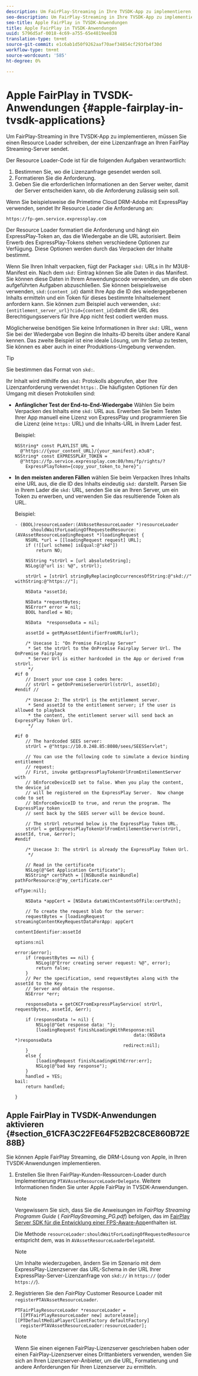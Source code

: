 ```yaml
---
description: Um FairPlay-Streaming in Ihre TVSDK-App zu implementieren, müssen Sie einen Resource Loader schreiben, der eine Lizenzanfrage an Ihren FairPlay Streaming-Server sendet.
seo-description: Um FairPlay-Streaming in Ihre TVSDK-App zu implementieren, müssen Sie einen Resource Loader schreiben, der eine Lizenzanfrage an Ihren FairPlay Streaming-Server sendet.
seo-title: Apple FairPlay in TVSDK-Anwendungen
title: Apple FairPlay in TVSDK-Anwendungen
uuid: 5796d5af-0018-4c69-a755-65e4819ee838
translation-type: tm+mt
source-git-commit: e1c6ab1d50f9262aaf70aef34854cf293fb4f30d
workflow-type: tm+mt
source-wordcount: '585'
ht-degree: 0%

---
```



# Apple FairPlay in TVSDK-Anwendungen {#apple-fairplay-in-tvsdk-applications}

Um FairPlay-Streaming in Ihre TVSDK-App zu implementieren, müssen Sie einen Resource Loader schreiben, der eine Lizenzanfrage an Ihren FairPlay Streaming-Server sendet.

Der Resource Loader-Code ist für die folgenden Aufgaben verantwortlich:

1. Bestimmen Sie, wo die Lizenzanfrage gesendet werden soll.
1. Formatieren Sie die Anforderung.
1. Geben Sie die erforderlichen Informationen an den Server weiter, damit der Server entscheiden kann, ob die Anforderung zulässig sein soll.

Wenn Sie beispielsweise die Primetime Cloud DRM-Adobe mit ExpressPlay verwenden, sendet Ihr Resource Loader die Anforderung an:

```
https://fp-gen.service.expressplay.com
```

Der Resource Loader formatiert die Anforderung und hängt ein ExpressPlay-Token an, das die Wiedergabe an die URL autorisiert. Beim Erwerb des ExpressPlay-Tokens stehen verschiedene Optionen zur Verfügung. Diese Optionen werden durch das Verpacken der Inhalte bestimmt.

Wenn Sie Ihren Inhalt verpacken, fügt der Packager `skd:` URLs in Ihr M3U8-Manifest ein. Nach dem `skd:` Eintrag können Sie alle Daten in das Manifest. Sie können diese Daten in Ihrem Anwendungscode verwenden, um die oben aufgeführten Aufgaben abzuschließen. Sie können beispielsweise verwenden, `skd:{content_id}` damit Ihre App die ID des wiedergegebenen Inhalts ermitteln und ein Token für dieses bestimmte Inhaltselement anfordern kann. Sie können zum Beispiel auch verwenden, `skd:{entitlement_server_url}?cid={content_id}`damit die URL des Berechtigungsservers für Ihre App nicht fest codiert werden muss.

Möglicherweise benötigen Sie keine Informationen in Ihrer `skd:` URL, wenn Sie bei der Wiedergabe von Beginn die Inhalts-ID bereits über andere Kanal kennen. Das zweite Beispiel ist eine ideale Lösung, um Ihr Setup zu testen, Sie können es aber auch in einer Produktions-Umgebung verwenden.

>[!TIP]
>
>Sie bestimmen das Format von `skd:`.

Ihr Inhalt wird mithilfe des `skd:` Protokolls abgerufen, aber Ihre Lizenzanforderung verwendet `https:`. Die häufigsten Optionen für den Umgang mit diesen Protokollen sind:

* **Anfänglicher Test der End-to-End-Wiedergabe** Wählen Sie beim Verpacken des Inhalts eine `skd:` URL aus. Erwerben Sie beim Testen Ihrer App manuell eine Lizenz von ExpressPlay und programmieren Sie die Lizenz (eine `https:` URL) und die Inhalts-URL in Ihrem Lader fest.

   Beispiel:

   ```
   NSString* const PLAYLIST_URL =  
     @"https://{your_content_URL}/{your_manifest}.m3u8"; 
   NSString* const EXPRESSPLAY_TOKEN =  
     @"https://fp.service.expressplay.com:80/hms/fp/rights/? 
       ExpressPlayToken={copy_your_token_to_here}";
   ```

* **In den meisten anderen Fällen** wählen Sie beim Verpacken Ihres Inhalts eine URL aus, die die ID des Inhalts eindeutig `skd:` darstellt. Parsen Sie in Ihrem Lader die `skd:` URL, senden Sie sie an Ihren Server, um ein Token zu erwerben, und verwenden Sie das resultierende Token als URL.

   Beispiel:

   ```
   - (BOOL)resourceLoader:(AVAssetResourceLoader *)resourceLoader  
         shouldWaitForLoadingOfRequestedResource:(AVAssetResourceLoadingRequest *)loadingRequest { 
       NSURL *url = [[loadingRequest request] URL]; 
       if (![[url scheme] isEqual:@"skd"]) 
           return NO; 
   
       NSString *strUrl = [url absoluteString]; 
       NSLog(@"url is: %@", strUrl); 
   
       strUrl = [strUrl stringByReplacingOccurrencesOfString:@"skd://" withString:@"https://"]; 
   
       NSData *assetId; 
   
       NSData *requestBytes; 
       NSError* error = nil; 
       BOOL handled = NO; 
   
       NSData  *responseData = nil; 
   
       assetId = getMyAssetIdentifierFromURL(url); 
   
       /* Usecase 1: "On Premise Fairplay Server" 
        * Set the strUrl to the OnPremise Fairplay Server Url. The OnPremise Fairplay  
        * Server Url is either hardcoded in the App or derived from strUrl. 
        */ 
   #if 0  
       // Insert your use case 1 codes here: 
       // strUrl = getOnPremiseServerUrl(strUrl, assetId); 
   #endif // 
   
       /* Usecase 2: The strUrl is the entitlement server. 
        * Send assetId to the entitlement server; if the user is allowed to playback  
        * the content, the entitlement server will send back an ExpressPlay Token Url. 
        */ 
   
   #if 0 
       // The hardcoded SEES server: 
       strUrl = @"https://10.0.248.85:8080/sees/SEESServlet"; 
   
       // You can use the following code to simulate a device binding entitlement  
       // request:  
       // First, invoke getExpressPlayTokenUrlFromEntilementServer with  
       // bEnforceDeviceID set to false. When you play the content, the device_id  
       // will be registered on the ExpressPlay Server.  Now change code to set  
       // bEnforceDeviceID to true, and rerun the program. The ExpressPlay token  
       // sent back by the SEES server will be device bound. 
   
       // The strUrl returned below is the ExpressPlay Token URL. 
       strUrl = getExpressPlayTokenUrlFromEntilementServer(strUrl, assetId, true, &error); 
   #endif 
   
       /* Usecase 3: The strUrl is already the ExpressPlay Token Url. 
        */ 
   
       // Read in the certificate 
       NSLog(@"Get Application Certificate"); 
       NSString* certPath = [[NSBundle mainBundle] pathForResource:@"my_certificate.cer"  
                                                            ofType:nil]; 
   
       NSData *appCert = [NSData dataWithContentsOfFile:certPath]; 
   
       // To create the request blob for the server: 
       requestBytes = [loadingRequest streamingContentKeyRequestDataForApp: appCert 
                                                         contentIdentifier:assetId  
                                                                   options:nil  
                                                                     error:&error]; 
       if (requestBytes == nil) { 
           NSLog(@"Error creating server request: %@", error); 
           return false; 
       } 
       // Per the specification, send requestBytes along with the assetId to the Key 
       // Server and obtain the response. 
       NSError *err; 
   
       responseData = getCKCFromExpressPlayService( strUrl, requestBytes, assetId, &err); 
   
       if (responseData != nil) { 
           NSLog(@"Get response data: "); 
           [loadingRequest finishLoadingWithResponse:nil  
                                                data:(NSData *)responseData 
                                            redirect:nil]; 
       } 
       else { 
           [loadingRequest finishLoadingWithError:err]; 
           NSLog(@"bad key response"); 
       } 
       handled = YES; 
   bail: 
       return handled; 
   
   }
   ```

## Apple FairPlay in TVSDK-Anwendungen aktivieren {#section_61CFA3C22FE64F52B2C8CE860B72E88B}

Sie können Apple FairPlay Streaming, die DRM-Lösung von Apple, in Ihren TVSDK-Anwendungen implementieren.

1. Erstellen Sie Ihren FairPlay-Kunden-Ressourcen-Loader durch Implementierung `PTAVAssetResourceLoaderDelegate`. Weitere Informationen finden Sie unter Apple FairPlay in TVSDK-Anwendungen.

   >[!NOTE]
   >
   >Vergewissern Sie sich, dass Sie die Anweisungen im *FairPlay Streaming Programm Guide* ( *FairPlayStreaming_PG.pdf*) befolgen, das im [FairPlay Server SDK für die Entwicklung einer FPS-Aware-App](https://developer.apple.com/services-account/download?path=/Developer_Tools/FairPlay_Streaming_SDK/FairPlay_Streaming_Server_SDK.zip)enthalten ist.

   Die Methode `resourceLoader:shouldWaitForLoadingOfRequestedResource` entspricht dem, was in `AVAssetResourceLoaderDelegate`ist.

   >[!NOTE]
   >
   >Um Inhalte wiederzugeben, ändern Sie im Szenario mit dem ExpressPlay-Lizenzserver das URL-Schema in der URL Ihrer ExpressPlay-Server-Lizenzanfrage von `skd://` in `https://` (oder `https://`).

1. Registrieren Sie den *FairPlay* Customer Resource Loader mit `registerPTAVAssetResourceLoader`.

   ```
   PTFairPlayResourceLoader *resourceLoader =  
     [[PTFairPlayResourceLoader new] autorelease];  
   [[PTDefaultMediaPlayerClientFactory defaultFactory]  
     registerPTAVAssetResourceLoader:resourceLoader];
   ```

   >[!NOTE]
   >
   >Wenn Sie einen eigenen FairPlay-Lizenzserver geschrieben haben oder einen FairPlay-Lizenzserver eines Drittanbieters verwenden, wenden Sie sich an Ihren Lizenzserver-Anbieter, um die URL, Formatierung und andere Anforderungen für Ihren Lizenzserver zu ermitteln.